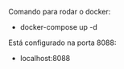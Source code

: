Comando para rodar o docker:
- docker-compose up -d

Está configurado na porta 8088:
- localhost:8088
